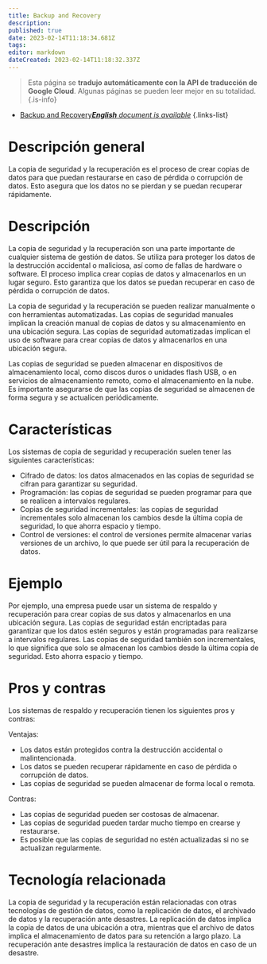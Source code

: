 ```yaml
---
title: Backup and Recovery
description: 
published: true
date: 2023-02-14T11:18:34.681Z
tags: 
editor: markdown
dateCreated: 2023-02-14T11:18:32.337Z
---
```


> Esta página se **tradujo automáticamente con la API de traducción de Google Cloud**.
Algunas páginas se pueden leer mejor en su totalidad.{.is-info}



- [Backup and Recovery***English** document is available*](/en/Knowledge-base/Dictionary/backup-and-recovery)
{.links-list}


# Descripción general
La copia de seguridad y la recuperación es el proceso de crear copias de datos para que puedan restaurarse en caso de pérdida o corrupción de datos. Esto asegura que los datos no se pierdan y se puedan recuperar rápidamente.

# Descripción
La copia de seguridad y la recuperación son una parte importante de cualquier sistema de gestión de datos. Se utiliza para proteger los datos de la destrucción accidental o maliciosa, así como de fallas de hardware o software. El proceso implica crear copias de datos y almacenarlos en un lugar seguro. Esto garantiza que los datos se puedan recuperar en caso de pérdida o corrupción de datos.

La copia de seguridad y la recuperación se pueden realizar manualmente o con herramientas automatizadas. Las copias de seguridad manuales implican la creación manual de copias de datos y su almacenamiento en una ubicación segura. Las copias de seguridad automatizadas implican el uso de software para crear copias de datos y almacenarlos en una ubicación segura.

Las copias de seguridad se pueden almacenar en dispositivos de almacenamiento local, como discos duros o unidades flash USB, o en servicios de almacenamiento remoto, como el almacenamiento en la nube. Es importante asegurarse de que las copias de seguridad se almacenen de forma segura y se actualicen periódicamente.

# Características
Los sistemas de copia de seguridad y recuperación suelen tener las siguientes características:

- Cifrado de datos: los datos almacenados en las copias de seguridad se cifran para garantizar su seguridad.
- Programación: las copias de seguridad se pueden programar para que se realicen a intervalos regulares.
- Copias de seguridad incrementales: las copias de seguridad incrementales solo almacenan los cambios desde la última copia de seguridad, lo que ahorra espacio y tiempo.
- Control de versiones: el control de versiones permite almacenar varias versiones de un archivo, lo que puede ser útil para la recuperación de datos.

# Ejemplo
Por ejemplo, una empresa puede usar un sistema de respaldo y recuperación para crear copias de sus datos y almacenarlos en una ubicación segura. Las copias de seguridad están encriptadas para garantizar que los datos estén seguros y están programadas para realizarse a intervalos regulares. Las copias de seguridad también son incrementales, lo que significa que solo se almacenan los cambios desde la última copia de seguridad. Esto ahorra espacio y tiempo.

# Pros y contras
Los sistemas de respaldo y recuperación tienen los siguientes pros y contras:

Ventajas:
- Los datos están protegidos contra la destrucción accidental o malintencionada.
- Los datos se pueden recuperar rápidamente en caso de pérdida o corrupción de datos.
- Las copias de seguridad se pueden almacenar de forma local o remota.

Contras:
- Las copias de seguridad pueden ser costosas de almacenar.
- Las copias de seguridad pueden tardar mucho tiempo en crearse y restaurarse.
- Es posible que las copias de seguridad no estén actualizadas si no se actualizan regularmente.

# Tecnología relacionada
La copia de seguridad y la recuperación están relacionadas con otras tecnologías de gestión de datos, como la replicación de datos, el archivado de datos y la recuperación ante desastres. La replicación de datos implica la copia de datos de una ubicación a otra, mientras que el archivo de datos implica el almacenamiento de datos para su retención a largo plazo. La recuperación ante desastres implica la restauración de datos en caso de un desastre.